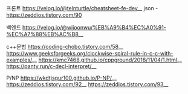 프론트
https://velog.io/@telnturtle/cheatsheet-fe-dev__
json - https://zeddios.tistory.com/90

백엔드
https://velog.io/@wijoonwu/%EB%A9%B4%EC%A0%91-%EC%A7%88%EB%AC%B8__


c++문법
https://coding-chobo.tistory.com/58__
https://www.geeksforgeeks.org/clockwise-spiral-rule-in-c-c-with-examples/__
https://kmc7468.github.io/cppground/2018/11/04/1.html__
https://panty.run/c-decl-interpret/__


P/NP
https://wkdtjsgur100.github.io/P-NP/__
https://zeddios.tistory.com/92__
https://zeddios.tistory.com/93__



